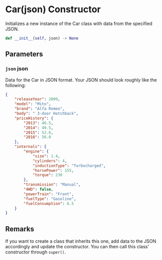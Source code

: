 # Car(json) Constructor
Initializes a new instance of the Car class with data from the specified JSON.

```Python
def __init__(self, json) -> None
```

## Parameters
### `json` json
Data for the Car in JSON format. Your JSON should look roughly like the following:

```JSON
{
	"releaseYear": 2009,
	"model": "Mito",
	"brand": "Alfa Romeo",
	"body": " 3-door Hatchback",
	"priceHistory": {
		"2013": 46.5,
		"2014": 49.5,
		"2015": 52.6,
		"2016": 56.0
	},
	"internals": {
		"engine": {
			"size": 1.4,
			"cylinders": 4,
			"inductionType": "Turbocharged",
			"horsePower": 155,
			"torque": 230
		},
		"transmission": "Manual",
		"4WD": false,
		"powerTrain": "Front",
		"fuelType": "Gasoline",
		"fuelConsumption": 6.5
	}
}
```

## Remarks
If you want to create a class that inherits this one, add data to the JSON accordingly and update the constructor. You can then call this class' constructor through `super()`.